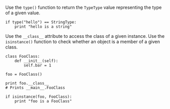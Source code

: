 Use the ```type()``` function to return the ```TypeType``` value representing
the type of a given value.

    if type("hello") == StringType:
        print "hello is a string"

Use the ```__class__``` attribute to access the class of a given instance.
Use the ```isinstance()``` function to check whether an object is a member
of a given class.

    class FooClass:
        def __init__(self):
            self.bar = 1

    foo = FooClass()

    print foo.__class__
    # Prints __main__.FooClass

    if isinstance(foo, FooClass):
        print "foo is a FooClass"
